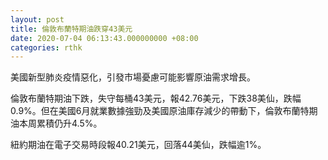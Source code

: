 ```yaml
---
layout: post
title: 倫敦布蘭特期油跌穿43美元
date: 2020-07-04 06:13:43.000000000 +08:00
categories: rthk
---
```


美國新型肺炎疫情惡化，引發市場憂慮可能影響原油需求增長。

倫敦布蘭特期油下跌，失守每桶43美元，報42.76美元，下跌38美仙，跌幅0.9%。但在美國6月就業數據強勁及美國原油庫存減少的帶動下，倫敦布蘭特期油本周累積仍升4.5%。

紐約期油在電子交易時段報40.21美元，回落44美仙，跌幅逾1%。
